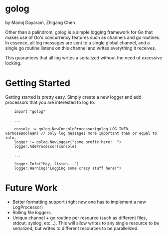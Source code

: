 # golog
by Manoj Dayaram, Zhigang Chen

Other than a palindrom, golog is a simple logging framework for Go that makes use of Go's concurrency features such as channels and go routines.  In essence, all log messages are sent to a single global channel, and a single go routine listens on this channel and writes everything it receives.

This guarantees that all log writes a serialized without the need of excessive locking.

Getting Started
===============
Getting started is pretty easy.  Simply create a new logger and add processors that you are interested to log to.

		import "golog"

		...

		console := golog.NewConsoleProcessor(golog.LOG_INFO, verboseBoolean) // only log messages more important than or equal to info.
		logger := golog.NewLogger("some prefix here:  ")
		logger.AddProcessor(console)

		...

		logger.Info("Hey, listen...")
		logger.Warning("Logging some crazy stuff here!")


Future Work
===========
* Better formatting support (right now one has to implement a new LogProcessor)
* Rolling file loggers.
* Unique channel + go routine per resource (such as different files, stdout, syslog, etc...).  This will allow writes to any single resource to be serialized, but writes to different resources to be parallelized.
